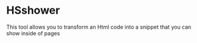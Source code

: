 # HSshower
This tool allows you to transform an Html code into a snippet that you can show inside of pages
